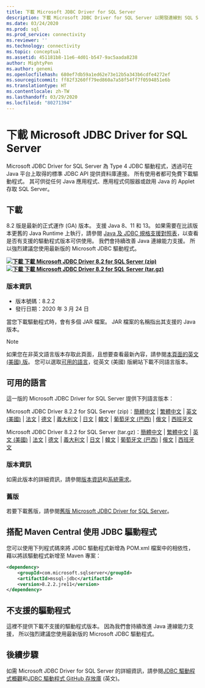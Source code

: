 ```yaml
---
title: 下載 Microsoft JDBC Driver for SQL Server
description: 下載 Microsoft JDBC Driver for SQL Server 以開發連線到 SQL Server 的 Java 應用程式。
ms.date: 03/24/2020
ms.prod: sql
ms.prod_service: connectivity
ms.reviewer: ''
ms.technology: connectivity
ms.topic: conceptual
ms.assetid: 451181b8-11e6-4d01-b547-9ac5aada8238
author: MightyPen
ms.author: genemi
ms.openlocfilehash: 680ef7db59a1ed62e73e12b5a343b6cdfe4272ef
ms.sourcegitcommit: ff82f3260ff79ed860a7a58f54ff7f0594851e6b
ms.translationtype: HT
ms.contentlocale: zh-TW
ms.lasthandoff: 03/29/2020
ms.locfileid: "80271394"
---
```

# <a name="download-microsoft-jdbc-driver-for-sql-server"></a>下載 Microsoft JDBC Driver for SQL Server

Microsoft JDBC Driver for SQL Server 為 Type 4 JDBC 驅動程式，透過可在 Java 平台上取得的標準 JDBC API 提供資料庫連接。 所有使用者都可免費下載驅動程式。 其可供從任何 Java 應用程式、應用程式伺服器或啟用 Java 的 Applet 存取 SQL Server。

## <a name="download"></a>下載

8\.2 版是最新的正式運作 (GA) 版本。 支援 Java 8、11 和 13。 如果需要在比該版本更舊的 Java Runtime 上執行，請參閱 [Java 及 JDBC 規格支援對照表](microsoft-jdbc-driver-for-sql-server-support-matrix.md#java-and-jdbc-specification-support)，以查看是否有支援的驅動程式版本可供使用。 我們會持續改善 Java 連線能力支援。 所以強烈建議您使用最新版的 Microsoft JDBC 驅動程式。

**[![下載](../../ssms/media/download-icon.png) 下載 Microsoft JDBC Driver 8.2 for SQL Server (zip)](https://go.microsoft.com/fwlink/?linkid=2122433)**  
**[![下載](../../ssms/media/download-icon.png) 下載 Microsoft JDBC Driver 8.2 for SQL Server (tar.gz)](https://go.microsoft.com/fwlink/?linkid=2122536)**  

### <a name="version-information"></a>版本資訊

- 版本號碼：8.2.2
- 發行日期：2020 年 3 月 24 日

當您下載驅動程式時，會有多個 JAR 檔案。 JAR 檔案的名稱指出其支援的 Java 版本。

> [!Note]
> 如果您在非英文語言版本存取此頁面，且想要查看最新內容，請參閱[本頁面的英文 (美國) 版](https://aka.ms/downloadmssqljdbcenglish)。 您可以選取[可用的語言](#available-languages)，從英文 (美國) 版網站下載不同語言版本。

## <a name="available-languages"></a>可用的語言

這一版的 Microsoft JDBC Driver for SQL Server 提供下列語言版本：

Microsoft JDBC Driver 8.2.2 for SQL Server (zip)：[簡體中文](https://go.microsoft.com/fwlink/?linkid=2122433&clcid=0x804) | [繁體中文](https://go.microsoft.com/fwlink/?linkid=2122433&clcid=0x404) | [英文 (美國)](https://go.microsoft.com/fwlink/?linkid=2122433&clcid=0x409) | [法文](https://go.microsoft.com/fwlink/?linkid=2122433&clcid=0x40c) | [德文](https://go.microsoft.com/fwlink/?linkid=2122433&clcid=0x407) | [義大利文](https://go.microsoft.com/fwlink/?linkid=2122433&clcid=0x410) | [日文](https://go.microsoft.com/fwlink/?linkid=2122433&clcid=0x411) | [韓文](https://go.microsoft.com/fwlink/?linkid=2122433&clcid=0x412) | [葡萄牙文 (巴西)](https://go.microsoft.com/fwlink/?linkid=2122433&clcid=0x416) | [俄文](https://go.microsoft.com/fwlink/?linkid=2122433&clcid=0x419) | [西班牙文](https://go.microsoft.com/fwlink/?linkid=2122433&clcid=0x40a)

Microsoft JDBC Driver 8.2.2 for SQL Server (tar.gz)：[簡體中文](https://go.microsoft.com/fwlink/?linkid=2122536&clcid=0x804) | [繁體中文](https://go.microsoft.com/fwlink/?linkid=2122536&clcid=0x404) | [英文 (美國)](https://go.microsoft.com/fwlink/?linkid=2122536&clcid=0x409) | [法文](https://go.microsoft.com/fwlink/?linkid=2122536&clcid=0x40c) | [德文](https://go.microsoft.com/fwlink/?linkid=2122536&clcid=0x407) | [義大利文](https://go.microsoft.com/fwlink/?linkid=2122536&clcid=0x410) | [日文](https://go.microsoft.com/fwlink/?linkid=2122536&clcid=0x411) | [韓文](https://go.microsoft.com/fwlink/?linkid=2122536&clcid=0x412) | [葡萄牙文 (巴西)](https://go.microsoft.com/fwlink/?linkid=2122536&clcid=0x416) | [俄文](https://go.microsoft.com/fwlink/?linkid=2122536&clcid=0x419) | [西班牙文](https://go.microsoft.com/fwlink/?linkid=2122536&clcid=0x40a)

### <a name="release-notes"></a>版本資訊

如需此版本的詳細資訊，請參閱[版本資訊](release-notes-for-the-jdbc-driver.md)和[系統需求](system-requirements-for-the-jdbc-driver.md)。

### <a name="previous-releases"></a>舊版

若要下載舊版，請參閱[舊版 Microsoft JDBC Driver for SQL Server](release-notes-for-the-jdbc-driver.md#previous-releases)。

## <a name="using-the-jdbc-driver-with-maven-central"></a>搭配 Maven Central 使用 JDBC 驅動程式

您可以使用下列程式碼來將 JDBC 驅動程式新增為 POM.xml 檔案中的相依性，藉以將該驅動程式新增至 Maven 專案：

```xml
<dependency>
    <groupId>com.microsoft.sqlserver</groupId>
    <artifactId>mssql-jdbc</artifactId>
    <version>8.2.2.jre11</version>
</dependency>
```  

## <a name="unsupported-drivers"></a>不支援的驅動程式

這裡不提供下載不支援的驅動程式版本。 因為我們會持續改進 Java 連線能力支援， 所以強烈建議您使用最新版的 Microsoft JDBC 驅動程式。  
  
## <a name="next-steps"></a>後續步驟

如需 Microsoft JDBC Driver for SQL Server 的詳細資訊，請參閱[JDBC 驅動程式概觀](overview-of-the-jdbc-driver.md)和[JDBC 驅動程式 GitHub 存放庫](https://github.com/microsoft/mssql-jdbc/blob/dev/README.md) \(英文\)。
